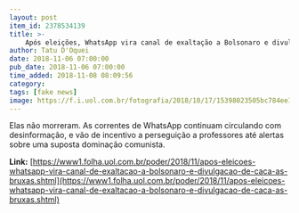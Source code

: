 ```yaml
---
layout: post
item_id: 2378534139
title: >-
    Após eleições, WhatsApp vira canal de exaltação a Bolsonaro e divulgação de caça às bruxas
author: Tatu D'Oquei
date: 2018-11-06 07:00:00
pub_date: 2018-11-06 07:00:00
time_added: 2018-11-08 08:09:56
category: 
tags: [fake news]
image: https://f.i.uol.com.br/fotografia/2018/10/17/15398023505bc784ee17759_1539802350_3x2_rt.jpg
---
```


Elas não morreram. As correntes de WhatsApp continuam circulando com desinformação, e vão de incentivo a perseguição a professores até alertas sobre uma suposta dominação comunista.

**Link:** [https://www1.folha.uol.com.br/poder/2018/11/apos-eleicoes-whatsapp-vira-canal-de-exaltacao-a-bolsonaro-e-divulgacao-de-caca-as-bruxas.shtml](https://www1.folha.uol.com.br/poder/2018/11/apos-eleicoes-whatsapp-vira-canal-de-exaltacao-a-bolsonaro-e-divulgacao-de-caca-as-bruxas.shtml)


